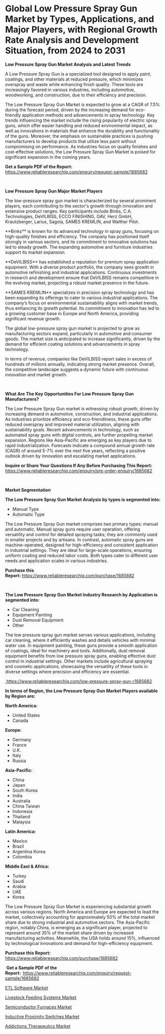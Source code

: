 <p><h1>Global Low Pressure Spray Gun Market by Types, Applications, and Major Players, with Regional Growth Rate Analysis and Development Situation, from 2024 to 2031</h1></p><p><strong>Low Pressure Spray Gun Market Analysis and Latest Trends</strong></p>
<p><p>A Low Pressure Spray Gun is a specialized tool designed to apply paint, coatings, and other materials at reduced pressure, which minimizes overspray and waste while enhancing finish quality. These tools are increasingly favored in various industries, including automotive, woodworking, and construction, due to their efficiency and precision. </p><p>The Low Pressure Spray Gun Market is expected to grow at a CAGR of 7.5% during the forecast period, driven by the increasing demand for eco-friendly application methods and advancements in spray technology. Key trends influencing the market include the rising popularity of electric spray guns, which offer easier handling and reduced environmental impact, as well as innovations in materials that enhance the durability and functionality of the guns. Moreover, the emphasis on sustainable practices is pushing manufacturers to develop products that utilize less paint without compromising on performance. As industries focus on quality finishes and cost-effective solutions, the Low Pressure Spray Gun Market is poised for significant expansion in the coming years.</p></p>
<p><strong>Get a Sample PDF of the Report:&nbsp;</strong> <a href="https://www.reliableresearchiq.com/enquiry/request-sample/1685682?utm_campaign=1137&utm_medium=2&utm_source=Github&utm_content=ia&utm_term=06102024&utm_id=low-pressure-spray-gun">https://www.reliableresearchiq.com/enquiry/request-sample/1685682</a></p>
<p>&nbsp;</p>
<p><strong>Low Pressure Spray Gun Major Market Players</strong></p>
<p><p>The low-pressure spray gun market is characterized by several prominent players, each contributing to the sector's growth through innovation and extensive product ranges. Key participants include Binks, C.A. Technologies, DeVILBISS, ECCO FINISHING, GAV, Herz GmbH, Krautzberger, Larius, Sagola, SAMES KREMLIN, and Walther Pilot.</p><p>**Binks** is known for its advanced technology in spray guns, focusing on high-quality finishes and efficiency. The company has positioned itself strongly in various sectors, and its commitment to innovative solutions has led to steady growth. The expanding automotive and furniture industries support its market expansion.</p><p>**DeVILBISS** has established a reputation for premium spray application equipment. With a diverse product portfolio, the company sees growth in automotive refinishing and industrial applications. Continuous investments in research and development ensure that DeVILBISS remains competitive in the evolving market, projecting a robust market presence in the future.</p><p>**SAMES KREMLIN** specializes in precision spray technology and has been expanding its offerings to cater to various industrial applications. The company’s focus on environmental sustainability aligns with market trends, thus enhancing its growth potential. Its commitment to innovation has led to a growing customer base in Europe and North America, providing significant revenue growth.</p><p>The global low-pressure spray gun market is projected to grow as manufacturing sectors expand, particularly in automotive and consumer goods. The market size is anticipated to increase significantly, driven by the demand for efficient coating solutions and advancements in spray technology.</p><p>In terms of revenue, companies like DeVILBISS report sales in excess of hundreds of millions annually, indicating strong market presence. Overall, the competitive landscape suggests a dynamic future with continuous innovation and market growth.</p></p>
<p>&nbsp;</p>
<p><strong>What Are The Key Opportunities For Low Pressure Spray Gun Manufacturers?</strong></p>
<p><p>The Low Pressure Spray Gun market is witnessing robust growth, driven by increasing demand in automotive, construction, and industrial applications. As industries prioritize efficiency and eco-friendliness, these guns offer reduced overspray and improved material utilization, aligning with sustainability goals. Recent advancements in technology, such as automated spray guns with digital controls, are further propelling market expansion. Regions like Asia-Pacific are emerging as key players due to rapid industrialization. Forecasts indicate a compound annual growth rate (CAGR) of around 5-7% over the next five years, reflecting a positive outlook driven by innovation and escalating market applications.</p></p>
<p><strong>Inquire or Share Your Questions If Any Before Purchasing This Report:</strong> <a href="https://www.reliableresearchiq.com/enquiry/pre-order-enquiry/1685682?utm_campaign=1137&utm_medium=2&utm_source=Github&utm_content=ia&utm_term=06102024&utm_id=low-pressure-spray-gun">https://www.reliableresearchiq.com/enquiry/pre-order-enquiry/1685682</a></p>
<p>&nbsp;</p>
<p><strong>Market Segmentation</strong></p>
<p><strong>The Low Pressure Spray Gun Market Analysis by types is segmented into:</strong></p>
<p><ul><li>Manual Type</li><li>Automatic Type</li></ul></p>
<p><p>The Low Pressure Spray Gun market comprises two primary types: manual and automatic. Manual spray guns require user operation, offering versatility and control for detailed spraying tasks; they are commonly used in smaller projects and by artisans. In contrast, automatic spray guns are machine-operated, designed for high-efficiency and consistent application in industrial settings. They are ideal for large-scale operations, ensuring uniform coating and reduced labor costs. Both types cater to different user needs and application scales in various industries.</p></p>
<p><strong>Purchase this Report:&nbsp;</strong><a href="https://www.reliableresearchiq.com/purchase/1685682?utm_campaign=1137&utm_medium=2&utm_source=Github&utm_content=ia&utm_term=06102024&utm_id=low-pressure-spray-gun">https://www.reliableresearchiq.com/purchase/1685682</a></p>
<p>&nbsp;</p>
<p><strong>The Low Pressure Spray Gun Market Industry Research by Application is segmented into:</strong></p>
<p><ul><li>Car Cleaning</li><li>Equipment Painting</li><li>Dust Removal Equipment</li><li>Other</li></ul></p>
<p><p>The low pressure spray gun market serves various applications, including car cleaning, where it efficiently washes and details vehicles with minimal water use. In equipment painting, these guns provide a smooth application of coatings, ideal for machinery and tools. Additionally, dust removal equipment benefits from low pressure spray guns, enabling effective dust control in industrial settings. Other markets include agricultural spraying and cosmetic applications, showcasing the versatility of these tools in diverse settings where precision and efficiency are essential.</p></p>
<p><a href="https://www.reliableresearchiq.com/low-pressure-spray-gun-r1685682?utm_campaign=1137&utm_medium=2&utm_source=Github&utm_content=ia&utm_term=06102024&utm_id=low-pressure-spray-gun">&nbsp;https://www.reliableresearchiq.com/low-pressure-spray-gun-r1685682</a></p>
<p><strong>In terms of Region, the Low Pressure Spray Gun Market Players available by Region are:</strong></p>
<p>
    <p> <strong> North America: </strong>
        <ul>
            <li>United States</li>
            <li>Canada</li>
        </ul>
        </p> 
    <p> <strong> Europe: </strong>
        <ul>
            <li>Germany</li>
            <li>France</li>
            <li>U.K.</li>
            <li>Italy</li>
            <li>Russia</li>
        </ul>
        </p> 
    <p> <strong> Asia-Pacific: </strong>
        <ul>
            <li>China</li>
            <li>Japan</li>
            <li>South Korea</li>
            <li>India</li>
            <li>Australia</li>
            <li>China Taiwan</li>
            <li>Indonesia</li>
            <li>Thailand</li>
            <li>Malaysia</li>
        </ul>
        </p> 
    <p> <strong> Latin America: </strong>
        <ul>
            <li>Mexico</li>
            <li>Brazil</li>
            <li>Argentina Korea</li>
            <li>Colombia</li>
        </ul>
        </p> 
    <p> <strong> Middle East & Africa: </strong>
        <ul>
            <li>Turkey</li>
            <li>Saudi</li>
            <li>Arabia</li>
            <li>UAE</li>
            <li>Korea</li>
        </ul>
    </p>
    </p>
<p><p>The Low Pressure Spray Gun Market is experiencing substantial growth across various regions. North America and Europe are expected to lead the market, collectively accounting for approximately 50% of the total market share due to strong industrial and automotive sectors. The Asia-Pacific region, notably China, is emerging as a significant player, projected to represent around 35% of the market share driven by increased manufacturing activities. Meanwhile, the USA holds around 15%, influenced by technological innovations and demand for high-efficiency equipment.</p></p>
<p><strong>Purchase this Report: </strong><a href="https://www.reliableresearchiq.com/purchase/1685682?utm_campaign=1137&utm_medium=2&utm_source=Github&utm_content=ia&utm_term=06102024&utm_id=low-pressure-spray-gun">https://www.reliableresearchiq.com/purchase/1685682</a></p>
<p>&nbsp;<strong>Get a Sample PDF of the Report:&nbsp;&nbsp;</strong><a href="https://www.reliableresearchiq.com/enquiry/request-sample/1685682?utm_campaign=1137&utm_medium=2&utm_source=Github&utm_content=ia&utm_term=06102024&utm_id=low-pressure-spray-gun">https://www.reliableresearchiq.com/enquiry/request-sample/1685682</a></p>
<p><strong></strong></p>
<p><p><a href="https://www.linkedin.com/pulse/etl-software-market-analysis-report-global-insights-region-aqlhe?utm_campaign=1137&utm_medium=2&utm_source=Github&utm_content=ia&utm_term=06102024&utm_id=low-pressure-spray-gun">ETL Software Market</a></p><p><a href="https://www.linkedin.com/pulse/livestock-feeding-systems-market-global-insights-sales-trends-yeh9e?utm_campaign=1137&utm_medium=2&utm_source=Github&utm_content=ia&utm_term=06102024&utm_id=low-pressure-spray-gun">Livestock Feeding Systems Market</a></p><p><a href="https://issuu.com/reportprime-2/docs/semiconductor-furnaces-market-size-_ef0af9e7a0d49e?utm_campaign=1137&utm_medium=2&utm_source=Github&utm_content=ia&utm_term=06102024&utm_id=low-pressure-spray-gun">Semiconductor Furnaces Market</a></p><p><a href="https://issuu.com/reportprime-2/docs/inductive-proximity-switches-market_cf3855c5486810?utm_campaign=1137&utm_medium=2&utm_source=Github&utm_content=ia&utm_term=06102024&utm_id=low-pressure-spray-gun">Inductive Proximity Switches Market</a></p><p><a href="https://www.linkedin.com/pulse/addictions-therapeutics-market-report-product-type-alcohol-addiction-wqhue?utm_campaign=1137&utm_medium=2&utm_source=Github&utm_content=ia&utm_term=06102024&utm_id=low-pressure-spray-gun">Addictions Therapeutics Market</a></p></p>